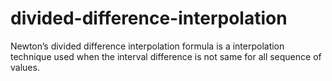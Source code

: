 # divided-difference-interpolation
Newton’s divided difference interpolation formula is a interpolation technique used when the interval difference is not same for all sequence of values.
